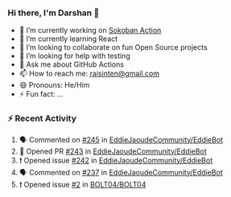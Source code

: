 ### Hi there, I'm Darshan 👋

<!--
**RaisinTen/RaisinTen** is a ✨ _special_ ✨ repository because its `README.md` (this file) appears on your GitHub profile.
Here are some ideas to get you started:
-->

- 🔭 I’m currently working on [Sokoban Action](https://github.com/RaisinTen/sokoban-action/)
- 🌱 I’m currently learning React
- 👯 I’m looking to collaborate on fun Open Source projects
- 🤔 I’m looking for help with testing
- 💬 Ask me about GitHub Actions
- 📫 How to reach me: raisinten@gmail.com
- 😄 Pronouns: He/Him
- ⚡ Fun fact: ...

### :zap: Recent Activity
<!--START_SECTION:activity-->
1. 🗣 Commented on [#245](https://github.com//EddieJaoudeCommunity/EddieBot/issues/245) in [EddieJaoudeCommunity/EddieBot](https://github.com//EddieJaoudeCommunity/EddieBot)
2. 💪 Opened PR [#243](https://github.com//EddieJaoudeCommunity/EddieBot/pull/243) in [EddieJaoudeCommunity/EddieBot](https://github.com//EddieJaoudeCommunity/EddieBot)
3. ❗️ Opened issue [#242](https://github.com//EddieJaoudeCommunity/EddieBot/issues/242) in [EddieJaoudeCommunity/EddieBot](https://github.com//EddieJaoudeCommunity/EddieBot)
4. 🗣 Commented on [#237](https://github.com//EddieJaoudeCommunity/EddieBot/issues/237) in [EddieJaoudeCommunity/EddieBot](https://github.com//EddieJaoudeCommunity/EddieBot)
5. ❗️ Opened issue [#2](https://github.com//BOLT04/BOLT04/issues/2) in [BOLT04/BOLT04](https://github.com//BOLT04/BOLT04)
<!--END_SECTION:activity-->

